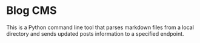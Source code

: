 # Blog CMS
This is a Python command line tool that parses markdown files from a local directory and sends updated posts information to a specified endpoint. 

